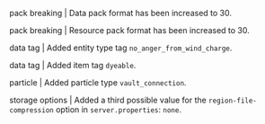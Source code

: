 pack breaking | Data pack format has been increased to 30.

pack breaking | Resource pack format has been increased to 30.

data tag | Added entity type tag `no_anger_from_wind_charge`.

data tag | Added item tag `dyeable`.

particle | Added particle type `vault_connection`.

storage options | Added a third possible value for the `region-file-compression` option in `server.properties`: `none`.
